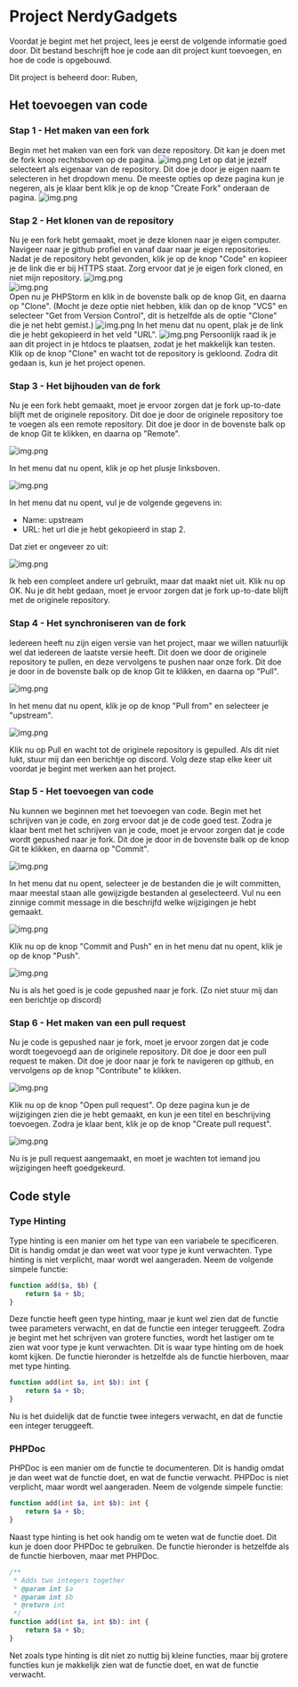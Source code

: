 # Project NerdyGadgets
Voordat je begint met het project, lees je eerst de volgende informatie goed door.
Dit bestand beschrijft hoe je code aan dit project kunt toevoegen, en hoe de code is opgebouwd.

Dit project is beheerd door: Ruben, 

## Het toevoegen van code

### Stap 1 - Het maken van een fork

Begin met het maken van een fork van deze repository. Dit kan je doen met de fork knop rechtsboven op de pagina.
![img.png](Public/Images/img.png)
Let op dat je jezelf selecteert als eigenaar van de repository. Dit doe je door je eigen naam te selecteren in het dropdown menu.
De meeste opties op deze pagina kun je negeren, als je klaar bent klik je op de knop "Create Fork" onderaan de pagina.
![img.png](Public/Images/createFork.png)

### Stap 2 - Het klonen van de repository

Nu je een fork hebt gemaakt, moet je deze klonen naar je eigen computer. 
Navigeer naar je github profiel en vanaf daar naar je eigen repositories.
Nadat je de repository hebt gevonden, klik je op de knop "Code" en kopieer je de link die er bij HTTPS staat.
Zorg ervoor dat je je eigen fork cloned, en niet mijn repository.
![img.png](Public/Images/urlKopieëren.png) \
![img.png](Public/Images/https.png) \
Open nu je PHPStorm en klik in de bovenste balk op de knop Git, en daarna op "Clone". (Mocht je deze optie niet hebben, 
klik dan op de knop "VCS" en selecteer "Get from Version Control", dit is hetzelfde als de optie "Clone" die je net hebt gemist.)
![img.png](Public/Images/clone.png)
In het menu dat nu opent, plak je de link die je hebt gekopieerd in het veld "URL".
![img.png](Public/Images/cloneurl.png)
Persoonlijk raad ik je aan dit project in je htdocs te plaatsen, zodat je het makkelijk kan testen.
Klik op de knop "Clone" en wacht tot de repository is gekloond.
Zodra dit gedaan is, kun je het project openen.

### Stap 3 - Het bijhouden van de fork

Nu je een fork hebt gemaakt, moet je ervoor zorgen dat je fork up-to-date blijft met de originele repository.
Dit doe je door de originele repository toe te voegen als een remote repository.
Dit doe je door in de bovenste balk op de knop Git te klikken, en daarna op "Remote".

![img.png](Public/Images/manageRemotes.png)

In het menu dat nu opent, klik je op het plusje linksboven.

![img.png](Public/Images/plusje.png) 

In het menu dat nu opent, vul je de volgende gegevens in:
- Name: upstream 
- URL: het url die je hebt gekopieerd in stap 2. 

Dat ziet er ongeveer zo uit: 

![img.png](Public/Images/upstream.png) 

Ik heb een compleet andere url gebruikt, maar dat maakt niet uit. Klik nu op OK.
Nu je dit hebt gedaan, moet je ervoor zorgen dat je fork up-to-date blijft met de originele repository.

### Stap 4 - Het synchroniseren van de fork

Iedereen heeft nu zijn eigen versie van het project, maar we willen natuurlijk wel dat iedereen de laatste versie heeft.
Dit doen we door de originele repository te pullen, en deze vervolgens te pushen naar onze fork.
Dit doe je door in de bovenste balk op de knop Git te klikken, en daarna op "Pull".

![img.png](Public/Images/pull.png) 

In het menu dat nu opent, klik je op de knop "Pull from" en selecteer je "upstream".

![img.png](Public/Images/pullUpstream.png) 

Klik nu op Pull en wacht tot de originele repository is gepulled. Als dit niet lukt, stuur mij dan een berichtje op discord.
Volg deze stap elke keer uit voordat je begint met werken aan het project.

### Stap 5 - Het toevoegen van code

Nu kunnen we beginnen met het toevoegen van code.
Begin met het schrijven van je code, en zorg ervoor dat je de code goed test.
Zodra je klaar bent met het schrijven van je code, moet je ervoor zorgen dat je code wordt gepushed naar je fork.
Dit doe je door in de bovenste balk op de knop Git te klikken, en daarna op "Commit".

![img.png](Public/Images/commit.png)

In het menu dat nu opent, selecteer je de bestanden die je wilt committen, 
maar meestal staan alle gewijzigde bestanden al geselecteerd. Vul nu een zinnige commit message in die beschrijfd welke
wijzigingen je hebt gemaakt.

![img.png](Public/Images/desc.png)

Klik nu op de knop "Commit and Push" en in het menu dat nu opent, klik je op de knop "Push".

![img.png](Public/Images/push.png)

Nu is als het goed is je code gepushed naar je fork. (Zo niet stuur mij dan een berichtje op discord)

### Stap 6 - Het maken van een pull request

Nu je code is gepushed naar je fork, moet je ervoor zorgen dat je code wordt toegevoegd aan de originele repository.
Dit doe je door een pull request te maken. Dit doe je door naar je fork te navigeren op github, en vervolgens op de knop "Contribute" te klikken.

![img.png](Public/Images/contribute.png)

Klik nu op de knop "Open pull request". Op deze pagina kun je de wijzigingen zien die je hebt gemaakt, en kun je een titel en beschrijving toevoegen.
Zodra je klaar bent, klik je op de knop "Create pull request".

![img.png](Public/Images/createPr.png)

Nu is je pull request aangemaakt, en moet je wachten tot iemand jou wijzigingen heeft goedgekeurd.

## Code style

### Type Hinting

Type hinting is een manier om het type van een variabele te specificeren. Dit is handig omdat je dan weet wat voor type je kunt verwachten.
Type hinting is niet verplicht, maar wordt wel aangeraden. 
Neem de volgende simpele functie:

```php
function add($a, $b) {
    return $a + $b;
}
```

Deze functie heeft geen type hinting, maar je kunt wel zien dat de functie twee parameters verwacht, en dat de functie een integer teruggeeft.
Zodra je begint met het schrijven van grotere functies, wordt het lastiger om te zien wat voor type je kunt verwachten.
Dit is waar type hinting om de hoek komt kijken. De functie hieronder is hetzelfde als de functie hierboven, maar met type hinting.

```php
function add(int $a, int $b): int {
    return $a + $b;
}
```

Nu is het duidelijk dat de functie twee integers verwacht, en dat de functie een integer teruggeeft.

### PHPDoc

PHPDoc is een manier om de functie te documenteren. Dit is handig omdat je dan weet wat de functie doet, en wat de functie verwacht.
PHPDoc is niet verplicht, maar wordt wel aangeraden.
Neem de volgende simpele functie:

```php
function add(int $a, int $b): int {
    return $a + $b;
}
```

Naast type hinting is het ook handig om te weten wat de functie doet. Dit kun je doen door PHPDoc te gebruiken.
De functie hieronder is hetzelfde als de functie hierboven, maar met PHPDoc.

```php
/**
 * Adds two integers together
 * @param int $a
 * @param int $b
 * @return int
 */
function add(int $a, int $b): int {
    return $a + $b;
}
```

Net zoals type hinting is dit niet zo nuttig bij kleine functies, maar bij grotere functies kun je makkelijk zien
wat de functie doet, en wat de functie verwacht.

